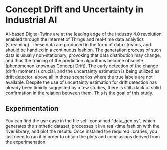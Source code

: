 # Concept Drift and Uncertainty in Industrial AI

AI-based Digital Twins are at the leading edge of the Industry 4.0 revolution enabled through the Internet of Things and real-time data analytics (streaming). These data are produced in the form of data streams, and should be handled in a continuous fashion. The generation process of such data is usually non-stationary, provoking that data distribution may change, and thus the training of the prediction algorithms become obsolete (phenomenon known as Concept Drift). The early detection of the change (drift) moment is crucial, and the uncertainty estimation is being utilized as drift detector; above all in those scenarios where the true labels are not available. Despite the use of uncertainty estimation for drift detection has already been timidly suggested by a few studies, there is still a lack of solid confirmation in the relation between them. This is the goal of this study.

## Experimentation

You can find the use case in the file self-contained "data_gen.py", which generates the sinthetic dataset, processes it in a real-time fashion with the river library, and plot the results. Once installed the required libraries, you just need to run it in order to obtain the plots and conclusions derived from the experimenation.


